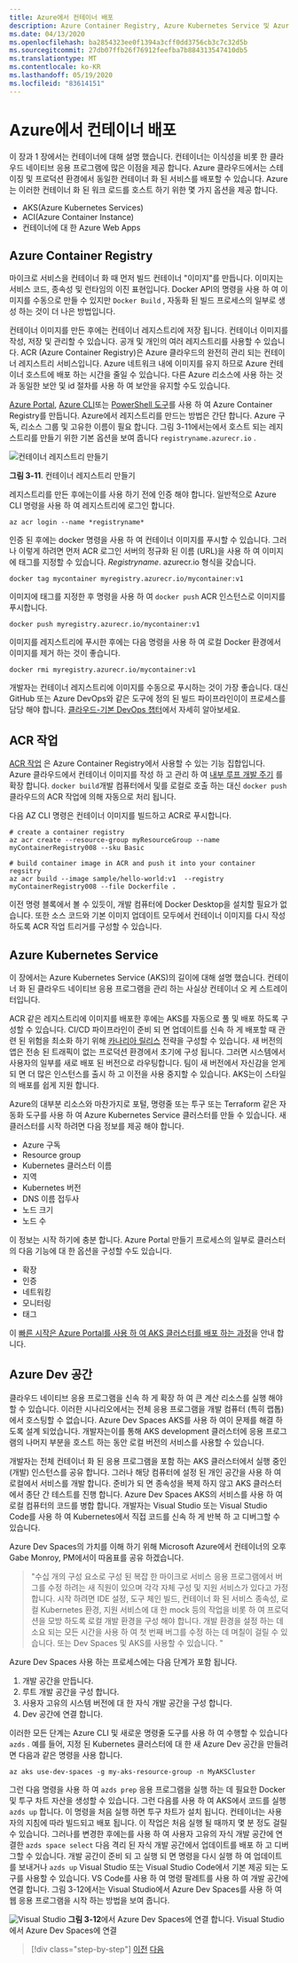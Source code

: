 ```yaml
---
title: Azure에서 컨테이너 배포
description: Azure Container Registry, Azure Kubernetes Service 및 Azure Dev Spaces를 사용 하 여 Azure에 컨테이너를 배포 합니다.
ms.date: 04/13/2020
ms.openlocfilehash: ba2854323ee0f1394a3cff0dd3756cb3c7c32d5b
ms.sourcegitcommit: 27db07ffb26f76912feefba7b884313547410db5
ms.translationtype: MT
ms.contentlocale: ko-KR
ms.lasthandoff: 05/19/2020
ms.locfileid: "83614151"
---
```

# <a name="deploying-containers-in-azure"></a>Azure에서 컨테이너 배포

이 장과 1 장에서는 컨테이너에 대해 설명 했습니다. 컨테이너는 이식성을 비롯 한 클라우드 네이티브 응용 프로그램에 많은 이점을 제공 합니다. Azure 클라우드에서는 스테이징 및 프로덕션 환경에서 동일한 컨테이너 화 된 서비스를 배포할 수 있습니다. Azure는 이러한 컨테이너 화 된 워크 로드를 호스트 하기 위한 몇 가지 옵션을 제공 합니다.

- AKS(Azure Kubernetes Services)
- ACI(Azure Container Instance)
- 컨테이너에 대 한 Azure Web Apps

## <a name="azure-container-registry"></a>Azure Container Registry

마이크로 서비스을 컨테이너 화 때 먼저 빌드 컨테이너 "이미지"를 만듭니다. 이미지는 서비스 코드, 종속성 및 런타임의 이진 표현입니다. Docker API의 명령을 사용 하 여 이미지를 수동으로 만들 수 있지만 `Docker Build` , 자동화 된 빌드 프로세스의 일부로 생성 하는 것이 더 나은 방법입니다.

컨테이너 이미지를 만든 후에는 컨테이너 레지스트리에 저장 됩니다. 컨테이너 이미지를 작성, 저장 및 관리할 수 있습니다. 공개 및 개인의 여러 레지스트리를 사용할 수 있습니다. ACR (Azure Container Registry)은 Azure 클라우드의 완전히 관리 되는 컨테이너 레지스트리 서비스입니다. Azure 네트워크 내에 이미지를 유지 하므로 Azure 컨테이너 호스트에 배포 하는 시간을 줄일 수 있습니다. 다른 Azure 리소스에 사용 하는 것과 동일한 보안 및 id 절차를 사용 하 여 보안을 유지할 수도 있습니다.

[Azure Portal](https://docs.microsoft.com/azure/container-registry/container-registry-get-started-portal), [Azure CLI](https://docs.microsoft.com/azure/container-registry/container-registry-get-started-azure-cli)또는 [PowerShell 도구](https://docs.microsoft.com/azure/container-registry/container-registry-get-started-powershell)를 사용 하 여 Azure Container Registry를 만듭니다. Azure에서 레지스트리를 만드는 방법은 간단 합니다. Azure 구독, 리소스 그룹 및 고유한 이름이 필요 합니다. 그림 3-11에서는에서 호스트 되는 레지스트리를 만들기 위한 기본 옵션을 보여 줍니다 `registryname.azurecr.io` .

![컨테이너 레지스트리 만들기](./media/create-container-registry.png)

**그림 3-11**. 컨테이너 레지스트리 만들기

레지스트리를 만든 후에는이를 사용 하기 전에 인증 해야 합니다. 일반적으로 Azure CLI 명령을 사용 하 여 레지스트리에 로그인 합니다.

```azurecli
az acr login --name *registryname*
```

인증 된 후에는 docker 명령을 사용 하 여 컨테이너 이미지를 푸시할 수 있습니다. 그러나 이렇게 하려면 먼저 ACR 로그인 서버의 정규화 된 이름 (URL)을 사용 하 여 이미지에 태그를 지정할 수 있습니다. *Registryname*. azurecr.io 형식을 갖습니다.

```console
docker tag mycontainer myregistry.azurecr.io/mycontainer:v1
```

이미지에 태그를 지정한 후 명령을 사용 하 여 `docker push` ACR 인스턴스로 이미지를 푸시합니다.

```console
docker push myregistry.azurecr.io/mycontainer:v1
```

이미지를 레지스트리에 푸시한 후에는 다음 명령을 사용 하 여 로컬 Docker 환경에서 이미지를 제거 하는 것이 좋습니다.

```console
docker rmi myregistry.azurecr.io/mycontainer:v1
```

개발자는 컨테이너 레지스트리에 이미지를 수동으로 푸시하는 것이 가장 좋습니다. 대신 GitHub 또는 Azure DevOps와 같은 도구에 정의 된 빌드 파이프라인이이 프로세스를 담당 해야 합니다. [클라우드-기본 DevOps 챕터](devops.md)에서 자세히 알아보세요.

## <a name="acr-tasks"></a>ACR 작업

[ACR 작업](https://docs.microsoft.com/azure/container-registry/container-registry-tasks-overview) 은 Azure Container Registry에서 사용할 수 있는 기능 집합입니다. Azure 클라우드에서 컨테이너 이미지를 작성 하 고 관리 하 여 [내부 루프 개발 주기](https://docs.microsoft.com/dotnet/architecture/containerized-lifecycle/design-develop-containerized-apps/docker-apps-inner-loop-workflow) 를 확장 합니다. `docker build`개발 컴퓨터에서 및를 로컬로 호출 하는 대신 `docker push` 클라우드의 ACR 작업에 의해 자동으로 처리 됩니다.

다음 AZ CLI 명령은 컨테이너 이미지를 빌드하고 ACR로 푸시합니다.

```azurecli
# create a container registry
az acr create --resource-group myResourceGroup --name myContainerRegistry008 --sku Basic

# build container image in ACR and push it into your container regsitry
az acr build --image sample/hello-world:v1  --registry myContainerRegistry008 --file Dockerfile .
```

이전 명령 블록에서 볼 수 있듯이, 개발 컴퓨터에 Docker Desktop을 설치할 필요가 없습니다. 또한 소스 코드와 기본 이미지 업데이트 모두에서 컨테이너 이미지를 다시 작성 하도록 ACR 작업 트리거를 구성할 수 있습니다.

## <a name="azure-kubernetes-service"></a>Azure Kubernetes Service

이 장에서는 Azure Kubernetes Service (AKS)의 길이에 대해 설명 했습니다. 컨테이너 화 된 클라우드 네이티브 응용 프로그램을 관리 하는 사실상 컨테이너 오 케 스트레이 터입니다.

ACR 같은 레지스트리에 이미지를 배포한 후에는 AKS를 자동으로 풀 및 배포 하도록 구성할 수 있습니다. CI/CD 파이프라인이 준비 되 면 업데이트를 신속 하 게 배포할 때 관련 된 위험을 최소화 하기 위해 [카나리아 릴리스](https://martinfowler.com/bliki/CanaryRelease.html) 전략을 구성할 수 있습니다. 새 버전의 앱은 전송 된 트래픽이 없는 프로덕션 환경에서 초기에 구성 됩니다. 그러면 시스템에서 사용자의 일부를 새로 배포 된 버전으로 라우팅합니다. 팀이 새 버전에서 자신감을 얻게 되 면 더 많은 인스턴스를 출시 하 고 이전을 사용 중지할 수 있습니다. AKS는이 스타일의 배포를 쉽게 지원 합니다.

Azure의 대부분 리소스와 마찬가지로 포털, 명령줄 또는 투구 또는 Terraform 같은 자동화 도구를 사용 하 여 Azure Kubernetes Service 클러스터를 만들 수 있습니다. 새 클러스터를 시작 하려면 다음 정보를 제공 해야 합니다.

- Azure 구독
- Resource group
- Kubernetes 클러스터 이름
- 지역
- Kubernetes 버전
- DNS 이름 접두사
- 노드 크기
- 노드 수

이 정보는 시작 하기에 충분 합니다. Azure Portal 만들기 프로세스의 일부로 클러스터의 다음 기능에 대 한 옵션을 구성할 수도 있습니다.

- 확장
- 인증
- 네트워킹
- 모니터링
- 태그

이 [빠른 시작은 Azure Portal를 사용 하 여 AKS 클러스터를 배포 하는 과정](https://docs.microsoft.com/azure/aks/kubernetes-walkthrough-portal)을 안내 합니다.

## <a name="azure-dev-spaces"></a>Azure Dev 공간

클라우드 네이티브 응용 프로그램을 신속 하 게 확장 하 여 큰 계산 리소스를 실행 해야 할 수 있습니다. 이러한 시나리오에서는 전체 응용 프로그램을 개발 컴퓨터 (특히 랩톱)에서 호스팅할 수 없습니다. Azure Dev Spaces AKS를 사용 하 여이 문제를 해결 하도록 설계 되었습니다. 개발자는이를 통해 AKS development 클러스터에 응용 프로그램의 나머지 부분을 호스트 하는 동안 로컬 버전의 서비스를 사용할 수 있습니다.

개발자는 전체 컨테이너 화 된 응용 프로그램을 포함 하는 AKS 클러스터에서 실행 중인 (개발) 인스턴스를 공유 합니다. 그러나 해당 컴퓨터에 설정 된 개인 공간을 사용 하 여 로컬에서 서비스를 개발 합니다. 준비가 되 면 종속성을 복제 하지 않고 AKS 클러스터에서 종단 간 테스트를 진행 합니다. Azure Dev Spaces AKS의 서비스를 사용 하 여 로컬 컴퓨터의 코드를 병합 합니다. 개발자는 Visual Studio 또는 Visual Studio Code를 사용 하 여 Kubernetes에서 직접 코드를 신속 하 게 반복 하 고 디버그할 수 있습니다.

Azure Dev Spaces의 가치를 이해 하기 위해 Microsoft Azure에서 컨테이너의 오후 Gabe Monroy, PM에서이 따옴표를 공유 하겠습니다.

> "수십 개의 구성 요소로 구성 된 복잡 한 마이크로 서비스 응용 프로그램에서 버그를 수정 하려는 새 직원이 있으며 각각 자체 구성 및 지원 서비스가 있다고 가정 합니다. 시작 하려면 IDE 설정, 도구 체인 빌드, 컨테이너 화 된 서비스 종속성, 로컬 Kubernetes 환경, 지원 서비스에 대 한 mock 등의 작업을 비롯 하 여 프로덕션을 모방 하도록 로컬 개발 환경을 구성 해야 합니다. 개발 환경을 설정 하는 데 소요 되는 모든 시간을 사용 하 여 첫 번째 버그를 수정 하는 데 며칠이 걸릴 수 있습니다.
> 또는 Dev Spaces 및 AKS를 사용할 수 있습니다. "

Azure Dev Spaces 사용 하는 프로세스에는 다음 단계가 포함 됩니다.

1. 개발 공간을 만듭니다.
2. 루트 개발 공간을 구성 합니다.
3. 사용자 고유의 시스템 버전에 대 한 자식 개발 공간을 구성 합니다.
4. Dev 공간에 연결 합니다.

이러한 모든 단계는 Azure CLI 및 새로운 명령줄 도구를 사용 하 여 수행할 수 있습니다 `azds` . 예를 들어, 지정 된 Kubernetes 클러스터에 대 한 새 Azure Dev 공간을 만들려면 다음과 같은 명령을 사용 합니다.

```azurecli
az aks use-dev-spaces -g my-aks-resource-group -n MyAKSCluster
```

그런 다음 명령을 사용 하 여 `azds prep` 응용 프로그램을 실행 하는 데 필요한 Docker 및 투구 차트 자산을 생성할 수 있습니다. 그런 다음를 사용 하 여 AKS에서 코드를 실행 `azds up` 합니다. 이 명령을 처음 실행 하면 투구 차트가 설치 됩니다. 컨테이너는 사용자의 지침에 따라 빌드되고 배포 됩니다. 이 작업은 처음 실행 될 때까지 몇 분 정도 걸릴 수 있습니다. 그러나를 변경한 후에는를 사용 하 여 사용자 고유의 자식 개발 공간에 연결한 `azds space select` 다음 격리 된 자식 개발 공간에서 업데이트를 배포 하 고 디버그할 수 있습니다. 개발 공간이 준비 되 고 실행 되 면 명령을 다시 실행 하 여 업데이트를 보내거나 `azds up` Visual Studio 또는 Visual Studio Code에서 기본 제공 되는 도구를 사용할 수 있습니다. VS Code를 사용 하 여 명령 팔레트를 사용 하 여 개발 공간에 연결 합니다. 그림 3-12에서는 Visual Studio에서 Azure Dev Spaces를 사용 하 여 웹 응용 프로그램을 시작 하는 방법을 보여 줍니다.

![Visual Studio ](./media/azure-dev-spaces-visual-studio-launchsettings.png)
 **그림 3-12**에서 Azure Dev Spaces에 연결 합니다. Visual Studio에서 Azure Dev Spaces에 연결

>[!div class="step-by-step"]
>[이전](combine-containers-serverless-approaches.md)
>[다음](scale-containers-serverless.md)
